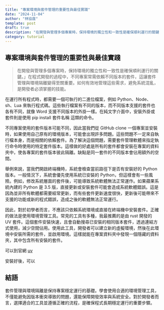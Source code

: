 ```yaml
---
title: "專案環境與套件管理的重要性與最佳實踐"
date: "2024-11-04"
author: "林協霆"
template: post
draft: true
description: "在開發與管理多個專案時，保持環境的獨立性和一致性是確保順利運行的關鍵。」在程式開發的過程中，不同專案常需依賴不同版本的套件，這讓套件管理與環境隔離變得至關重要。如何有效地管理這些需求，避免系統混亂，是開發者必須掌握的技能。"
category: tutorial
---
```


## 專案環境與套件管理的重要性與最佳實踐

> 在開發與管理多個專案時，保持環境的獨立性和一致性是確保順利運行的關鍵。」在程式開發的過程中，不同專案常需依賴不同版本的套件，這讓套件管理與環境隔離變得至關重要。如何有效地管理這些需求，避免系統混亂，是開發者必須掌握的技能。

在運行所有程式時，都需要一個可執行的二進位檔案，例如 Python、Node、sh、Lua 來執行程式碼。這些執行檔案有不同的版本，而不同版本支援的套件也各有不同，就像 Word 支援不同版本的外掛一樣。在純文字介面中，安裝外掛或套件則是使用 pip install 套件名稱 這類的命令。

不同專案使用的套件版本可能不同，因此當我們從 GitHub clone 一個專案並安裝時，如果使用自己原有的環境版本，可能會出現許多問題。這些問題不一定來自執行檔本身，而是相關的依賴套件。為了解決這個問題，需要套件管理軟體來指定執行命令時使用的特定套件版本。這樣做的好處是所有的套件都會安裝在專案的資料夾中，使各專案的套件版本彼此隔離。缺點是同一套件的不同版本會佔用額外的空間。

舉例來說，當我們開啟終端機時，系統會檢查當前路徑下是否有安裝好的 Python 版本。一般情況下，系統會優先使用系統已安裝的 Python，但這樣會有一些風險。例如，修改系統層面的套件後，可能導致系統軟體無法正常運作。如果蘋果系統內建的 Python 是 3.5 版，直接更新或安裝套件可能會造成系統軟體錯誤。這是因為並非所有軟體都需要經常更新，而有些套件更新速度很快，更新後可能帶來不支援的功能或新的程式錯誤，造成之後的軟體無法正常運行。

因此，對於初學者而言，不應該只依賴系統環境或直接在終端機中安裝套件。正確的做法是使用環境管理工具。常見的工具有多種，我最推薦的是由 rust 開發的 UV 套件。這個套件安裝快速，且會自動搜尋已安裝的相同版本套件，透過連結方式使用，減少空間佔用。使用此工具，開發者可以建立新的虛擬環境，然後在此環境中安裝所需的套件，並啟用環境。這樣就能在專案資料夾中發現一個隱藏的資料夾，其中包含所有安裝的套件。

可以到官網 [uv](https://docs.astral.sh/uv/)

安裝好後，可以

## 結語

套件管理與環境隔離是保持專案穩定運行的基礎。學會使用合適的環境管理工具，不僅能避免因版本衝突導致的問題，還能保障開發效率與系統安全。對於開發者而言，選擇適合的工具並遵循正確的流程，是確保程式長期穩定運行的重要步驟。
